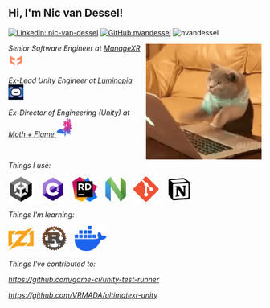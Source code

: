 <h2> Hi, I'm Nic van Dessel! </h2>

[![Linkedin: nic-van-dessel](https://img.shields.io/badge/-nicvandessel-blue?style=flat-square&logo=Linkedin&logoColor=white&link=https://www.linkedin.com/in/nic-van-dessel/)](https://www.linkedin.com/in/nic-van-dessel/)
[![GitHub nvandessel](https://img.shields.io/github/followers/nvandessel?label=follow&style=social)](https://github.com/nvandessel)
<img src="https://komarev.com/ghpvc/?username=nvandessel" alt="nvandessel"/>


<img align='right' src="./images/typingcat.gif" width="230">

<p><em>Senior Software Engineer at <a href="https://www.managexr.com/">ManageXR</a><img src="./images/managexr.png" alt="managexr" height="30"/> 
<p><em>Ex-Lead Unity Engineer at <a href="https://luminopia.com/">Luminopia</a><img src="./images/luminopia.png" alt="luminopia" height="30"/> 
<p><em>Ex-Director of Engineering (Unity) at <a href="https://www.mothandflamevr.com/">Moth + Flame </a><img src="./images/m+f-logo2.png?raw=true" width="30">
</em></p>

&nbsp;&nbsp;&nbsp;

Things I use:
<p align="left">
<img src="./images/unity_logo_new.png" alt="unity" height="50"/>&nbsp;&nbsp;&nbsp;
<img src="./images/csharp.png" alt="csharp" height="50"/>&nbsp;&nbsp;&nbsp;
<img src="./images/rider.png" alt="rider" height="50"/>&nbsp;&nbsp;&nbsp;
<img src="./images/nvim.png" alt="nvim" height="50"/>&nbsp;&nbsp;&nbsp;
<img src="./images/git.png" alt="git" height="50"/>&nbsp;&nbsp;&nbsp;
<img src="./images/notion.png" alt="notion" height="50"/>&nbsp;&nbsp;&nbsp;
</p>

Things I'm learning:
<p align="left">
<img src="./images/zig.png" alt="zig" height="50"/>&nbsp;&nbsp;&nbsp;
<img src="./images/rust.png" alt="rust" height="50"/>&nbsp;&nbsp;&nbsp;
<img src="./images/docker.png" alt="docker" height="50"/>&nbsp;&nbsp;&nbsp;
</p>

Things I've contributed to:

https://github.com/game-ci/unity-test-runner

https://github.com/VRMADA/ultimatexr-unity


